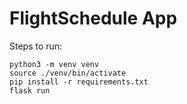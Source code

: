 # FlightSchedule App

Steps to run:
```
python3 -m venv venv
source ./venv/bin/activate
pip install -r requirements.txt
flask run
```
